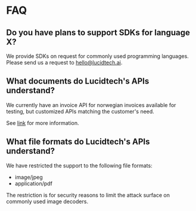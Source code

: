 # FAQ

## Do you have plans to support SDKs for language X?

We provide SDKs on request for commonly used programming languages. Please send us a request to hello@lucidtech.ai.

## What documents do Lucidtech's APIs understand?

We currently have an invoice API for norwegian invoices available for testing, but customized APIs matching the customer's need.

See [link]() for more information.

## What file formats do Lucidtech's APIs understand?

We have restricted the support to the following file formats:

* image/jpeg
* application/pdf

The restriction is for security reasons to limit the attack surface on commonly used image decoders.


